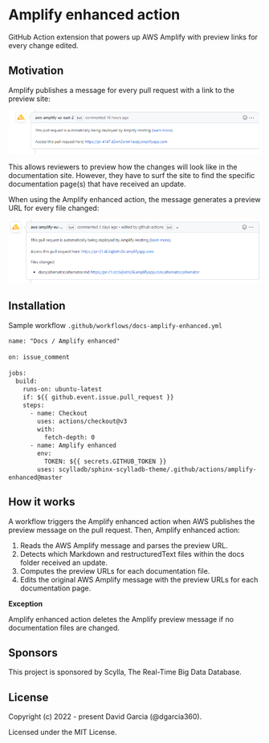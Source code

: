# Amplify enhanced action

GitHub Action extension that powers up AWS Amplify with preview links for every change edited.

## Motivation

Amplify publishes a message for every pull request with a link to the preview site:

![image](img/amplify-preview.png)

This allows reviewers to preview how the changes will look like in the documentation site. However, they have to surf the site to find the specific documentation page(s) that have received an update.

When using the Amplify enhanced action, the message generates a preview URL for every file changed:

![image](img/amplify-enhanced-preview.png)

## Installation

Sample workflow `.github/workflows/docs-amplify-enhanced.yml`

```
name: "Docs / Amplify enhanced"

on: issue_comment

jobs:
  build:
    runs-on: ubuntu-latest
    if: ${{ github.event.issue.pull_request }}
    steps:
      - name: Checkout
        uses: actions/checkout@v3
        with:
          fetch-depth: 0
      - name: Amplify enhanced
        env:
          TOKEN: ${{ secrets.GITHUB_TOKEN }}
        uses: scylladb/sphinx-scylladb-theme/.github/actions/amplify-enhanced@master
```

## How it works

A workflow triggers the Amplify enhanced action when AWS publishes the preview message on the pull request. Then, Amplify enhanced action:

1. Reads the AWS Amplify message and parses the preview URL.
2. Detects which Markdown and restructuredText files within the docs folder received an update.
3. Computes the preview URLs for each documentation file.
4. Edits the original AWS Amplify message with the preview URLs for each documentation page.

**Exception**

Amplify enhanced action deletes the Amplify preview message if no documentation files are changed.

## Sponsors

This project is sponsored by Scylla, The Real-Time Big Data Database.

## License

Copyright (c) 2022 - present David Garcia (@dgarcia360).

Licensed under the MIT License.
